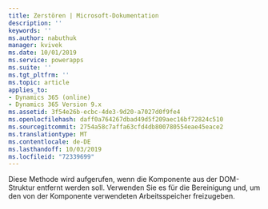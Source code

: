 ```yaml
---
title: Zerstören | Microsoft-Dokumentation
description: ''
keywords: ''
ms.author: nabuthuk
manager: kvivek
ms.date: 10/01/2019
ms.service: powerapps
ms.suite: ''
ms.tgt_pltfrm: ''
ms.topic: article
applies_to:
- Dynamics 365 (online)
- Dynamics 365 Version 9.x
ms.assetid: 3f54e26b-ecbc-4de3-9d20-a7027d0f9fe4
ms.openlocfilehash: daff0a764267dbad49d5f209aec16bf72824c510
ms.sourcegitcommit: 2754a58c7affa63cfd4db800780554eae45eace2
ms.translationtype: MT
ms.contentlocale: de-DE
ms.lasthandoff: 10/03/2019
ms.locfileid: "72339699"
---
```

Diese Methode wird aufgerufen, wenn die Komponente aus der DOM-Struktur entfernt werden soll. Verwenden Sie es für die Bereinigung und, um den von der Komponente verwendeten Arbeitsspeicher freizugeben.
